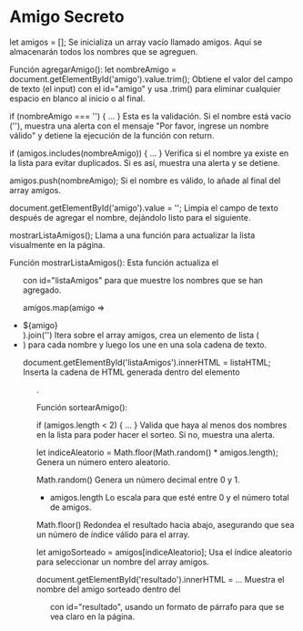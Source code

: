 <h1> Amigo Secreto</h1>


  let amigos = []; 
      Se inicializa un array vacío llamado amigos. Aquí se almacenarán todos los nombres que se agreguen.

Función agregarAmigo():
  let nombreAmigo = document.getElementById('amigo').value.trim(); 
      Obtiene el valor del campo de texto (el input) con el id="amigo" y usa .trim() para eliminar cualquier espacio en blanco al inicio o al final.

  if (nombreAmigo === '') { ... }
      Esta es la validación. Si el nombre está vacío (''), muestra una alerta con el mensaje "Por favor, ingrese un nombre válido" y detiene la ejecución de la función con return.

  if (amigos.includes(nombreAmigo)) { ... }
      Verifica si el nombre ya existe en la lista para evitar duplicados. Si es así, muestra una alerta y se detiene.

  amigos.push(nombreAmigo); 
      Si el nombre es válido, lo añade al final del array amigos.

  document.getElementById('amigo').value = '';
      Limpia el campo de texto después de agregar el nombre, dejándolo listo para el siguiente.

  mostrarListaAmigos();
      Llama a una función para actualizar la lista visualmente en la página.

Función mostrarListaAmigos():
    Esta función actualiza el <ul> con id="listaAmigos" para que muestre los nombres que se han agregado.

  amigos.map(amigo => <li>${amigo}</li>).join('')
      Itera sobre el array amigos, crea un elemento de lista (<li>) para cada nombre y luego los une en una sola cadena de texto.

  document.getElementById('listaAmigos').innerHTML = listaHTML;
      Inserta la cadena de HTML generada dentro del elemento <ul>.

Función sortearAmigo():
  
  if (amigos.length < 2) { ... }
      Valida que haya al menos dos nombres en la lista para poder hacer el sorteo. Si no, muestra una alerta.

  let indiceAleatorio = Math.floor(Math.random() * amigos.length);
      Genera un número entero aleatorio.

  Math.random() 
      Genera un número decimal entre 0 y 1.

  * amigos.length
      Lo escala para que esté entre 0 y el número total de amigos.

  Math.floor() 
      Redondea el resultado hacia abajo, asegurando que sea un número de índice válido para el array.

  let amigoSorteado = amigos[indiceAleatorio];
      Usa el índice aleatorio para seleccionar un nombre del array amigos.

  document.getElementById('resultado').innerHTML = ...
      Muestra el nombre del amigo sorteado dentro del <ul> con id="resultado", usando un formato de párrafo para que se vea claro en la página.
      
